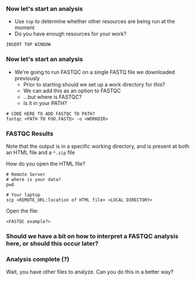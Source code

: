 ### Now let's start an analysis

* Use `top` to determine whether other resources are being run at the moment
 * Do you have enough resources for your work?

```
INSERT TOP WINDOW
```

### Now let's start an analysis

* We're going to run FASTQC on a single FASTQ file we downloaded previously
  * Prior to starting should we set up a work directory for this?
  * We can add this as an option to FASTQC
  * ...but where is FASTQC?
  * Is it in your PATH?

```
# CODE HERE TO ADD FASTQC TO PATH?
fastqc <PATH TO FOO.FASTQ> -o <WORKDIR>
```

### FASTQC Results

Note that the output is in a specific working directory, and is present at both an HTML file and a `*.zip` file

How do you open the HTML file?

```
# Remote Server
# where is your data?
pwd
```

```
# Your laptop
scp <REMOTE_URL:location of HTML file> <LOCAL DIRECTORY>
```

Open the file:

```
<FASTQC example?>
```

### Should we have a bit on how to interpret a FASTQC analysis here, or should this occur later?

### Analysis complete (?)

Wait, you have other files to analyze.  Can you do this in a better way?

